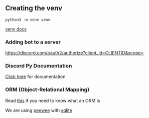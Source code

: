 ## Creating the venv
`python3 -m venv venv`

[venv docs](https://docs.python.org/3/library/venv.html)

### Adding bot to a server
https://discord.com/oauth2/authorize?client_id=CLIENTID&scope=

### Discord Py Documentation

[Click here](https://discordpy.readthedocs.io/en/latest/index.html) for documentation


### ORM (Object-Relational Mapping)

Read [this](https://en.wikipedia.org/wiki/Object%E2%80%93relational_mapping) if you need to know what an ORM is

We are using [peewee](https://docs.peewee-orm.com/en/latest/index.html) with [sqlite](https://sqlite.org/docs.html)